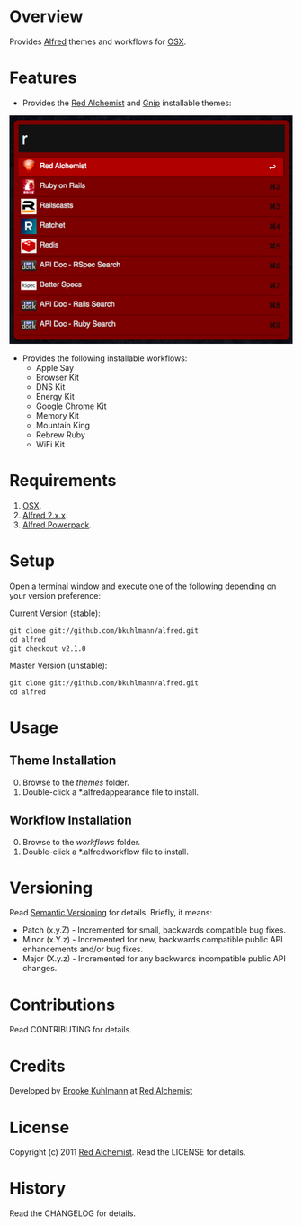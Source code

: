 # Overview

Provides [Alfred](http://www.alfredapp.com) themes and workflows for [OSX](http://www.apple.com/osx).

# Features

* Provides the [Red Alchemist](http://www.redalchemist.com) and [Gnip](http://gnip.com) installable themes:

[![Red Alchemist Screenshot](https://github.com/bkuhlmann/alfred/raw/master/themes/red_alchemist/screenshot.png)](https://github.com/bkuhlmann/alfred)

* Provides the following installable workflows:
  * Apple Say
  * Browser Kit
  * DNS Kit
  * Energy Kit
  * Google Chrome Kit
  * Memory Kit
  * Mountain King
  * Rebrew Ruby
  * WiFi Kit

# Requirements

1. [OSX](http://www.apple.com/osx).
2. [Alfred 2.x.x](http://www.alfredapp.com).
3. [Alfred Powerpack](http://www.alfredapp.com/purchase).

# Setup

Open a terminal window and execute one of the following depending on your version preference:

Current Version (stable):

    git clone git://github.com/bkuhlmann/alfred.git
    cd alfred
    git checkout v2.1.0

Master Version (unstable):

    git clone git://github.com/bkuhlmann/alfred.git
    cd alfred

# Usage

## Theme Installation
0. Browse to the _themes_ folder.
0. Double-click a *.alfredappearance file to install.

## Workflow Installation
0. Browse to the _workflows_ folder.
0. Double-click a *.alfredworkflow file to install.

# Versioning

Read [Semantic Versioning](http://semver.org) for details. Briefly, it means:

* Patch (x.y.Z) - Incremented for small, backwards compatible bug fixes.
* Minor (x.Y.z) - Incremented for new, backwards compatible public API enhancements and/or bug fixes.
* Major (X.y.z) - Incremented for any backwards incompatible public API changes.

# Contributions

Read CONTRIBUTING for details.

# Credits

Developed by [Brooke Kuhlmann](http://www.redalchemist.com) at [Red Alchemist](http://www.redalchemist.com)

# License

Copyright (c) 2011 [Red Alchemist](http://www.redalchemist.com).
Read the LICENSE for details.

# History

Read the CHANGELOG for details.
